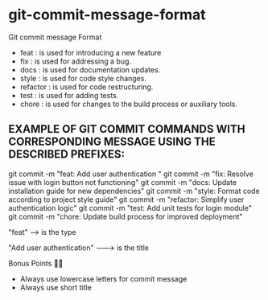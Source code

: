 # git-commit-message-format

Git commit message Format

- feat : is used for introducing a new feature
- fix : is used for addressing a bug.
- docs : is used for documentation updates.
- style : is used for code style changes.
- refactor : is used for code restructuring.
- test : is used for adding tests.
- chore : is used for changes to the build process or auxiliary tools.

## EXAMPLE OF GIT COMMIT COMMANDS WITH CORRESPONDING MESSAGE USING THE DESCRIBED PREFIXES:

git commit -m "feat: Add user authentication " git commit -m "fix: Resolve issue with login button not functioning" git commit -m "docs: Update installation guide for new dependencies" git commit -m "style: Format code according to project style guide" git commit -m "refactor: Simplify user authentication logic" git commit -m "test: Add unit tests for login module" git commit -m "chore: Update build process for improved deployment"

"feat" --> is the type

 "Add user authentication" ---> is the title

Bonus Points 🌟✨

- Always use lowercase letters for commit message
- Always use short title
